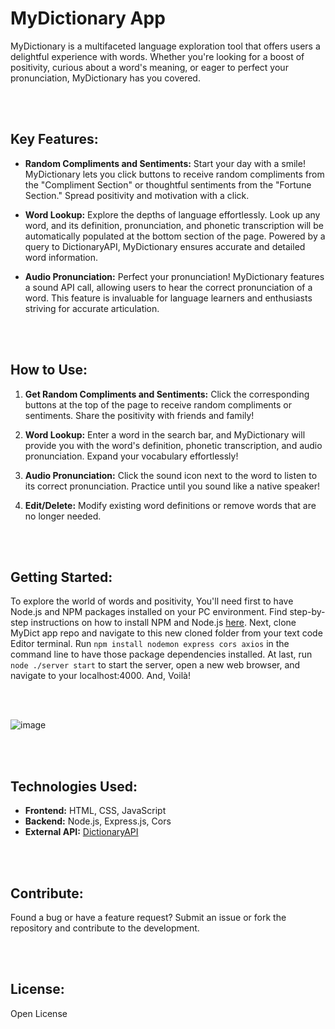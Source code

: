 # MyDictionary App
MyDictionary is a multifaceted language exploration tool that offers users a delightful experience with words. Whether you're looking for a boost of positivity, curious about a word's meaning, or eager to perfect your pronunciation, MyDictionary has you covered.

<br><br>
 
## Key Features:
- **Random Compliments and Sentiments:** Start your day with a smile! MyDictionary lets you click buttons to receive random compliments from the "Compliment Section" or thoughtful sentiments from the "Fortune Section." Spread positivity and motivation with a click.

- **Word Lookup:** Explore the depths of language effortlessly. Look up any word, and its definition, pronunciation, and phonetic transcription will be automatically populated at the bottom section of the page. Powered by a query to DictionaryAPI, MyDictionary ensures accurate and detailed word information.

- **Audio Pronunciation:** Perfect your pronunciation! MyDictionary features a sound API call, allowing users to hear the correct pronunciation of a word. This feature is invaluable for language learners and enthusiasts striving for accurate articulation.

<br><br>

## How to Use:
1. **Get Random Compliments and Sentiments:** Click the corresponding buttons at the top of the page to receive random compliments or sentiments. Share the positivity with friends and family!

2. **Word Lookup:** Enter a word in the search bar, and MyDictionary will provide you with the word's definition, phonetic transcription, and audio pronunciation. Expand your vocabulary effortlessly!

3. **Audio Pronunciation:** Click the sound icon next to the word to listen to its correct pronunciation. Practice until you sound like a native speaker!

4. **Edit/Delete:** Modify existing word definitions or remove words that are no longer needed.

<br><br>

## Getting Started:
To explore the world of words and positivity, You'll need first to have Node.js and NPM packages installed on your PC environment. Find step-by-step instructions on how to install NPM and Node.js [here](https://radixweb.com/blog/installing-npm-and-nodejs-on-windows-and-mac). Next, clone MyDict app repo and navigate to this new cloned folder from your text code Editor terminal. Run `npm install nodemon express cors axios` in the command line to have those package dependencies installed. At last, run `node ./server start` to start the server, open a new web browser, and navigate to your localhost:4000.  And, Voilà! 

<br><br>

![image](https://github.com/DJRoche509/myDictAp/assets/100164051/e2412aa4-e8b9-4ae0-866a-0d71ab6a80dd)

<br><br>

## Technologies Used:
- **Frontend:** HTML, CSS, JavaScript
- **Backend:** Node.js, Express.js, Cors
- **External API:** [DictionaryAPI](https://api.dictionaryapi.dev/api/v2/entries/en/")

<br><br>

## Contribute:
Found a bug or have a feature request? Submit an issue or fork the repository and contribute to the development.

<br><br>

## License:
Open License
